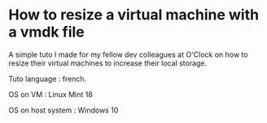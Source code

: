 # How to resize a virtual machine with a vmdk file
A simple tuto I made for my fellow dev colleagues at O'Clock on how to resize their virtual machines to increase their local storage.

Tuto language : french.

OS on VM :
Linux Mint 18

OS on host system :
Windows 10

